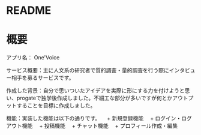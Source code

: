 # README
# 概要
アプリ名： One'Voice

サービス概要：主に人文系の研究者で質的調査・量的調査を行う際にインタビュー相手を募るサービスです。

作成した背景：自分で思いついたアイデアを実際に形にする力を付けようと思い、progateで独学後作成しました。不細工な部分が多いですが何とかアウトプットすることを目標に作成しました。

機能：実装した機能は以下の通りです。
 　+ 新規登録機能
 　+ ログイン・ログアウト機能
 　+ 投稿機能
 　+ チャット機能
 　+ プロフィール作成・編集
